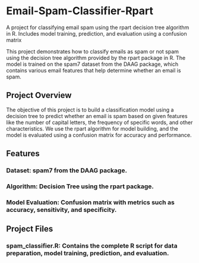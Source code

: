 # Email-Spam-Classifier-Rpart
A project for classifying email spam using the rpart decision tree algorithm in R. Includes model training, prediction, and evaluation using a confusion matrix

This project demonstrates how to classify emails as spam or not spam using the decision tree algorithm provided by the rpart package in R. The model is trained on the spam7 dataset from the DAAG package, which contains various email features that help determine whether an email is spam.

## Project Overview
The objective of this project is to build a classification model using a decision tree to predict whether an email is spam based on given features like the number of capital letters, the frequency of specific words, and other characteristics. We use the rpart algorithm for model building, and the model is evaluated using a confusion matrix for accuracy and performance.

## Features
### Dataset: spam7 from the DAAG package.
### Algorithm: Decision Tree using the rpart package.
### Model Evaluation: Confusion matrix with metrics such as accuracy, sensitivity, and specificity.
## Project Files
### spam_classifier.R: Contains the complete R script for data preparation, model training, prediction, and evaluation.
